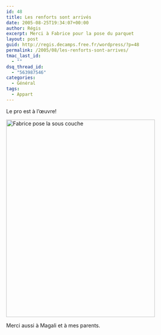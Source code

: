 ```yaml
---
id: 48
title: Les renforts sont arrivés
date: 2005-08-25T19:34:07+00:00
author: Régis
excerpt: Merci à Fabrice pour la pose du parquet
layout: post
guid: http://regis.decamps.free.fr/wordpress/?p=48
permalink: /2005/08/les-renforts-sont-arrives/
tmac_last_id:
  - ""
dsq_thread_id:
  - "563987546"
categories:
  - Général
tags:
  - Appart
---
```

Le pro est à l&rsquo;œuvre!

<a href="http://server5.theimagehosting.com/image.php?img=IMG_2396_s.jpg" target="_blank"><img src="http://images5.theimagehosting.com/IMG_2396_s.jpg" border="0" title="Fabrice pose la sous couche" width="400" height="533" /></a> 

Merci aussi à Magali et à mes parents.